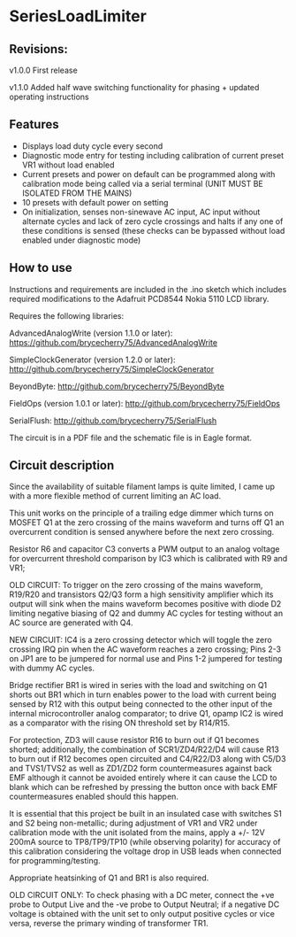 # SeriesLoadLimiter

## Revisions:

v1.0.0 First release

v1.1.0 Added half wave switching functionality for phasing + updated operating instructions

## Features

+ Displays load duty cycle every second
+ Diagnostic mode entry for testing including calibration of current preset VR1 without load enabled
+ Current presets and power on default can be programmed along with calibration mode being called via a serial terminal (UNIT MUST BE ISOLATED FROM THE MAINS)
+ 10 presets with default power on setting
+ On initialization, senses non-sinewave AC input, AC input without alternate cycles and lack of zero cycle crossings and halts if any one of these conditions is sensed (these checks can be bypassed without load enabled under diagnostic mode)

## How to use

Instructions and requirements are included in the .ino sketch which includes required modifications to the Adafruit PCD8544 Nokia 5110 LCD library.

Requires the following libraries:

AdvancedAnalogWrite (version 1.1.0 or later): https://github.com/brycecherry75/AdvancedAnalogWrite

SimpleClockGenerator (version 1.2.0 or later): http://github.com/brycecherry75/SimpleClockGenerator

BeyondByte: http://github.com/brycecherry75/BeyondByte

FieldOps (version 1.0.1 or later): http://github.com/brycecherry75/FieldOps

SerialFlush: http://github.com/brycecherry75/SerialFlush

The circuit is in a PDF file and the schematic file is in Eagle format.

## Circuit description

Since the availability of suitable filament lamps is quite limited, I came up with a more flexible method of current limiting an AC load.

This unit works on the principle of a trailing edge dimmer which turns on MOSFET Q1 at the zero crossing of the mains waveform and turns off Q1 an overcurrent condition is sensed anywhere before the next zero crossing.

Resistor R6 and capacitor C3 converts a PWM output to an analog voltage for overcurrent threshold comparison by IC3 which is calibrated with R9 and VR1;

OLD CIRCUIT: To trigger on the zero crossing of the mains waveform, R19/R20 and transistors Q2/Q3 form a high sensitivity amplifier which its output will sink when the mains waveform becomes positive with diode D2 limiting negative biasing of Q2 and dummy AC cycles for testing without an AC source are generated with Q4.

NEW CIRCUIT: IC4 is a zero crossing detector which will toggle the zero crossing IRQ pin when the AC waveform reaches a zero crossing; Pins 2-3 on JP1 are to be jumpered for normal use and Pins 1-2 jumpered for testing with dummy AC cycles.

Bridge rectifier BR1 is wired in series with the load and switching on Q1 shorts out BR1 which in turn enables power to the load with current being sensed by R12 with this output being connected to the other input of the internal microcontroller analog comparator; to drive Q1, opamp IC2 is wired as a comparator with the rising ON threshold set by R14/R15.

For protection, ZD3 will cause resistor R16 to burn out if Q1 becomes shorted; additionally, the combination of SCR1/ZD4/R22/D4 will cause R13 to burn out if R12 becomes open circuited and C4/R22/D3 along with C5/D3 and TVS1/TVS2 as well as ZD1/ZD2 form countermeasures against back EMF although it cannot be avoided entirely where it can cause the LCD to blank which can be refreshed by pressing the button once with back EMF countermeasures enabled should this happen.

It is essential that this project be built in an insulated case with switches S1 and S2 being non-metallic; during adjustment of VR1 and VR2 under calibration mode with the unit isolated from the mains, apply a +/- 12V 200mA source to TP8/TP9/TP10 (while observing polarity) for accuracy of this calibration considering the voltage drop in USB leads when connected for programming/testing.

Appropriate heatsinking of Q1 and BR1 is also required.

OLD CIRCUIT ONLY: To check phasing with a DC meter, connect the +ve probe to Output Live and the -ve probe to Output Neutral; if a negative DC voltage is obtained with the unit set to only output positive cycles or vice versa, reverse the primary winding of transformer TR1.